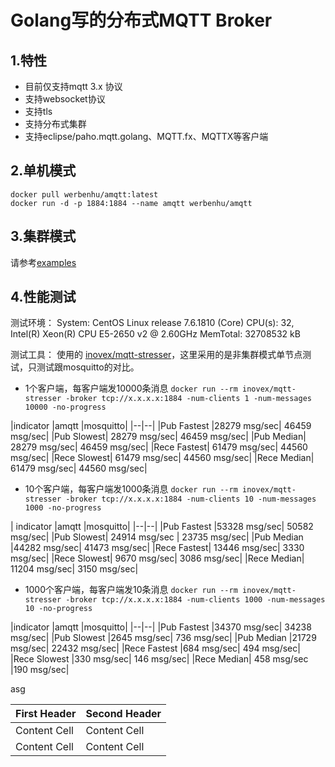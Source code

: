 # Golang写的分布式MQTT Broker

## 1.特性
 - 目前仅支持mqtt 3.x 协议
 - 支持websocket协议
 - 支持tls
 - 支持分布式集群
 - 支持eclipse/paho.mqtt.golang、MQTT.fx、MQTTX等客户端


## 2.单机模式

```
docker pull werbenhu/amqtt:latest
docker run -d -p 1884:1884 --name amqtt werbenhu/amqtt 
```

## 3.集群模式
请参考[examples][1]


## 4.性能测试

测试环境：
System: CentOS Linux release 7.6.1810 (Core)
CPU(s): 32, Intel(R) Xeon(R) CPU E5-2650 v2 @ 2.60GHz
MemTotal: 32708532 kB

测试工具：
使用的 [inovex/mqtt-stresser][2]，这里采用的是非集群模式单节点测试，只测试跟mosquitto的对比。

 - 1个客户端，每客户端发10000条消息
`docker run --rm inovex/mqtt-stresser -broker tcp://x.x.x.x:1884 -num-clients 1 -num-messages 10000 -no-progress`

|indicator	|amqtt	|mosquitto|
|--|--|
|Pub Fastest	|28279 msg/sec|	46459 msg/sec|
|Pub Slowest|	28279 msg/sec|	46459 msg/sec|
|Pub Median|	28279 msg/sec|	46459 msg/sec|
|Rece Fastest|	61479 msg/sec|	44560 msg/sec|
|Rece Slowest|	61479 msg/sec|	44560 msg/sec|
|Rece Median|	61479 msg/sec|	44560 msg/sec|



 - 10个客户端，每客户端发1000条消息
`docker run --rm inovex/mqtt-stresser -broker tcp://x.x.x.x:1884 -num-clients 10 -num-messages 1000 -no-progress`

| indicator 	|amqtt	|mosquitto|
|--|--|
|Pub Fastest	|53328 msg/sec|	50582 msg/sec|
|Pub Slowest|	24914 msg/sec |	23735 msg/sec|
|Pub Median	|44282 msg/sec|	41473 msg/sec|
|Rece Fastest|	13446 msg/sec|	3330 msg/sec|
|Rece Slowest|	9670 msg/sec|	3086 msg/sec|
|Rece Median|	11204 msg/sec|	3150 msg/sec|

 

 - 1000个客户端，每客户端发10条消息
`docker run --rm inovex/mqtt-stresser -broker tcp://x.x.x.x:1884 -num-clients 1000 -num-messages 10 -no-progress`

|indicator	|amqtt	|mosquitto|
|--|--|
|Pub Fastest	|34370 msg/sec|	34238 msg/sec|
|Pub Slowest	|2645 msg/sec|	736 msg/sec|
|Pub Median	|21729 msg/sec|	22432 msg/sec|
|Rece Fastest	 |684 msg/sec|	494 msg/sec|
|Rece Slowest	|330 msg/sec|	146 msg/sec|
|Rece Median|	458 msg/sec	|190 msg/sec|

asg

| First Header  | Second Header |
| ------------- | ------------- |
| Content Cell  | Content Cell  |
| Content Cell  | Content Cell  |

  [1]: https://github.com/werbenhu/amqtt/tree/master/example
  [2]: https://github.com/inovex/mqtt-stresser